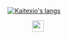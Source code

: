 <p align="center">
  <a href="https://github.com/kaitexio" class="rich-diff-level-one">
    <img src="https://github-readme-stats.vercel.app/api/top-langs/?username=kaitexio&layout=compact&title_color=333&text_color=777" alt="Kaitexio's langs" >
  </a>
</p>
<p align="center">
  &emsp;
  <a href="https://twitter.com/julianpufler">
    <img src="https://img.icons8.com/ios-filled/256/000000/twitter.svg" width="26px"/>
  </a>
  <br><br>
  
</p>

